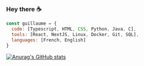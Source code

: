 ### Hey there ☕

```javascript
const guillaume = {
  code: [Typescript, HTML, CSS, Python, Java, C],
  tools: [React, NextJS, Linux, Docker, Git, SQL],
  languages: [French, English]
}
```

[![Anurag's GitHub stats](https://github-readme-stats.vercel.app/api?username=Cereal38&hide=stars&show_icons=true&include_all_commits=true&rank_icon=percentile)](https://github.com/anuraghazra/github-readme-stats)
